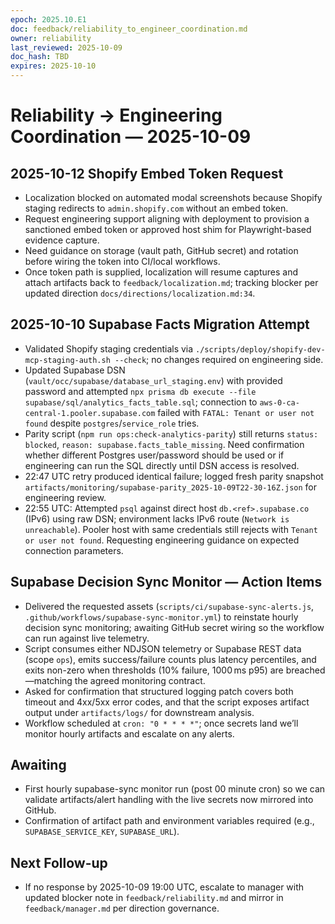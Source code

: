 ```yaml
---
epoch: 2025.10.E1
doc: feedback/reliability_to_engineer_coordination.md
owner: reliability
last_reviewed: 2025-10-09
doc_hash: TBD
expires: 2025-10-10
---
```

# Reliability → Engineering Coordination — 2025-10-09

## 2025-10-12 Shopify Embed Token Request
- Localization blocked on automated modal screenshots because Shopify staging redirects to `admin.shopify.com` without an embed token.
- Request engineering support aligning with deployment to provision a sanctioned embed token or approved host shim for Playwright-based evidence capture.
- Need guidance on storage (vault path, GitHub secret) and rotation before wiring the token into CI/local workflows.
- Once token path is supplied, localization will resume captures and attach artifacts back to `feedback/localization.md`; tracking blocker per updated direction `docs/directions/localization.md:34`.

## 2025-10-10 Supabase Facts Migration Attempt
- Validated Shopify staging credentials via `./scripts/deploy/shopify-dev-mcp-staging-auth.sh --check`; no changes required on engineering side.
- Updated Supabase DSN (`vault/occ/supabase/database_url_staging.env`) with provided password and attempted `npx prisma db execute --file supabase/sql/analytics_facts_table.sql`; connection to `aws-0-ca-central-1.pooler.supabase.com` failed with `FATAL: Tenant or user not found` despite `postgres`/`service_role` tries.
- Parity script (`npm run ops:check-analytics-parity`) still returns `status: blocked`, `reason: supabase.facts_table_missing`. Need confirmation whether different Postgres user/password should be used or if engineering can run the SQL directly until DSN access is resolved.
- 22:47 UTC retry produced identical failure; logged fresh parity snapshot `artifacts/monitoring/supabase-parity_2025-10-09T22-30-16Z.json` for engineering review.
- 22:55 UTC: Attempted `psql` against direct host `db.<ref>.supabase.co` (IPv6) using raw DSN; environment lacks IPv6 route (`Network is unreachable`). Pooler host with same credentials still rejects with `Tenant or user not found`. Requesting engineering guidance on expected connection parameters.

## Supabase Decision Sync Monitor — Action Items
- Delivered the requested assets (`scripts/ci/supabase-sync-alerts.js`, `.github/workflows/supabase-sync-monitor.yml`) to reinstate hourly decision sync monitoring; awaiting GitHub secret wiring so the workflow can run against live telemetry.
- Script consumes either NDJSON telemetry or Supabase REST data (scope `ops`), emits success/failure counts plus latency percentiles, and exits non-zero when thresholds (10% failure, 1000 ms p95) are breached—matching the agreed monitoring contract.
- Asked for confirmation that structured logging patch covers both timeout and 4xx/5xx error codes, and that the script exposes artifact output under `artifacts/logs/` for downstream analysis.
- Workflow scheduled at `cron: "0 * * * *"`; once secrets land we’ll monitor hourly artifacts and escalate on any alerts.

## Awaiting
- First hourly supabase-sync monitor run (post 00 minute cron) so we can validate artifacts/alert handling with the live secrets now mirrored into GitHub.
- Confirmation of artifact path and environment variables required (e.g., `SUPABASE_SERVICE_KEY`, `SUPABASE_URL`).

## Next Follow-up
- If no response by 2025-10-09 19:00 UTC, escalate to manager with updated blocker note in `feedback/reliability.md` and mirror in `feedback/manager.md` per direction governance.
